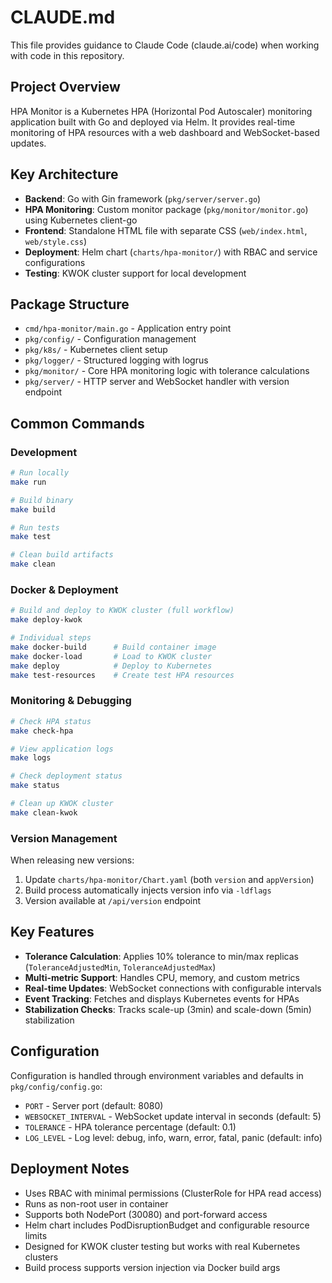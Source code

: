 # CLAUDE.md

This file provides guidance to Claude Code (claude.ai/code) when working with code in this repository.

## Project Overview

HPA Monitor is a Kubernetes HPA (Horizontal Pod Autoscaler) monitoring application built with Go and deployed via Helm. It provides real-time monitoring of HPA resources with a web dashboard and WebSocket-based updates.

## Key Architecture

- **Backend**: Go with Gin framework (`pkg/server/server.go`)
- **HPA Monitoring**: Custom monitor package (`pkg/monitor/monitor.go`) using Kubernetes client-go
- **Frontend**: Standalone HTML file with separate CSS (`web/index.html`, `web/style.css`)
- **Deployment**: Helm chart (`charts/hpa-monitor/`) with RBAC and service configurations
- **Testing**: KWOK cluster support for local development

## Package Structure

- `cmd/hpa-monitor/main.go` - Application entry point
- `pkg/config/` - Configuration management
- `pkg/k8s/` - Kubernetes client setup
- `pkg/logger/` - Structured logging with logrus
- `pkg/monitor/` - Core HPA monitoring logic with tolerance calculations
- `pkg/server/` - HTTP server and WebSocket handler with version endpoint

## Common Commands

### Development
```bash
# Run locally
make run

# Build binary
make build

# Run tests
make test

# Clean build artifacts
make clean
```

### Docker & Deployment
```bash
# Build and deploy to KWOK cluster (full workflow)
make deploy-kwok

# Individual steps
make docker-build      # Build container image
make docker-load       # Load to KWOK cluster
make deploy            # Deploy to Kubernetes
make test-resources    # Create test HPA resources
```

### Monitoring & Debugging
```bash
# Check HPA status
make check-hpa

# View application logs
make logs

# Check deployment status
make status

# Clean up KWOK cluster
make clean-kwok
```

### Version Management
When releasing new versions:
1. Update `charts/hpa-monitor/Chart.yaml` (both `version` and `appVersion`)
2. Build process automatically injects version info via `-ldflags`
3. Version available at `/api/version` endpoint

## Key Features

- **Tolerance Calculation**: Applies 10% tolerance to min/max replicas (`ToleranceAdjustedMin`, `ToleranceAdjustedMax`)
- **Multi-metric Support**: Handles CPU, memory, and custom metrics
- **Real-time Updates**: WebSocket connections with configurable intervals
- **Event Tracking**: Fetches and displays Kubernetes events for HPAs
- **Stabilization Checks**: Tracks scale-up (3min) and scale-down (5min) stabilization

## Configuration

Configuration is handled through environment variables and defaults in `pkg/config/config.go`:
- `PORT` - Server port (default: 8080)
- `WEBSOCKET_INTERVAL` - WebSocket update interval in seconds (default: 5)
- `TOLERANCE` - HPA tolerance percentage (default: 0.1)
- `LOG_LEVEL` - Log level: debug, info, warn, error, fatal, panic (default: info)

## Deployment Notes

- Uses RBAC with minimal permissions (ClusterRole for HPA read access)
- Runs as non-root user in container
- Supports both NodePort (30080) and port-forward access
- Helm chart includes PodDisruptionBudget and configurable resource limits
- Designed for KWOK cluster testing but works with real Kubernetes clusters
- Build process supports version injection via Docker build args